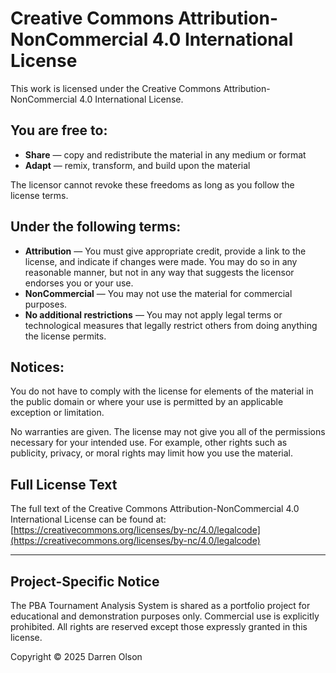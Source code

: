 # Creative Commons Attribution-NonCommercial 4.0 International License

This work is licensed under the Creative Commons Attribution-NonCommercial 4.0 International License.

## You are free to:

- **Share** — copy and redistribute the material in any medium or format
- **Adapt** — remix, transform, and build upon the material

The licensor cannot revoke these freedoms as long as you follow the license terms.

## Under the following terms:

- **Attribution** — You must give appropriate credit, provide a link to the license, and indicate if changes were made. You may do so in any reasonable manner, but not in any way that suggests the licensor endorses you or your use.
- **NonCommercial** — You may not use the material for commercial purposes.
- **No additional restrictions** — You may not apply legal terms or technological measures that legally restrict others from doing anything the license permits.

## Notices:

You do not have to comply with the license for elements of the material in the public domain or where your use is permitted by an applicable exception or limitation.

No warranties are given. The license may not give you all of the permissions necessary for your intended use. For example, other rights such as publicity, privacy, or moral rights may limit how you use the material.

## Full License Text

The full text of the Creative Commons Attribution-NonCommercial 4.0 International License can be found at:
[https://creativecommons.org/licenses/by-nc/4.0/legalcode](https://creativecommons.org/licenses/by-nc/4.0/legalcode)

---

## Project-Specific Notice

The PBA Tournament Analysis System is shared as a portfolio project for educational and demonstration purposes only. Commercial use is explicitly prohibited. All rights are reserved except those expressly granted in this license.

Copyright © 2025 Darren Olson
